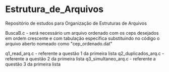 # Estrutura_de_Arquivos
Repositório de estudos para Organização de Estruturas de Arquivos

BuscaB.c - será necessário um arquivo ordenado com os ceps desejados em ordem crescente e com tabulação específica substituindo no código o arquivo aberto nomeado como "cep_ordenado.dat"

q1_read_arq.c - referente a questão 1 da primeira lista
q2_duplicados_arq.c  - referente a questão 2 da primeira lista
q3_simultaneo_arq.c  - referente a questão 3 da primeira lista
